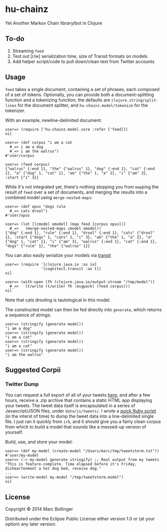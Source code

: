 # hu-chainz

Yet Another Markov Chain library/bot in Clojure

## To-do

1. Streaming `feed`
2. Test out [r/w] serialization time, size of Transit formats on models
3. Add helper script/code to pull down/clean text from Twitter accounts

## Usage

`feed` takes a single document, containing a set of phrases, each composed of a set of tokens. Optionally, you can provide both a document-splitting function and a tokenizing function; the defaults are `clojure.string/split-lines` for the document splitter, and `hu-chainz.model/tokenize` for the tokenizer.

With an example, newline-delimited document:

    user=> (require ['hu-chainz.model.core :refer ['feed]])
    nil

    user=> (def corpus "i am a cat
      #_=> i am a dog
      #_=> i am the walrus")
    #'user/corpus

    user=> (feed corpus)
    {"walrus" {:end 1}, "the" {"walrus" 1}, "dog" {:end 1}, "cat" {:end 1}, "a" {"dog" 1, "cat" 1}, "am" {"the" 1, "a" 2}, "i" {"am" 3}, :start {"i" 3}}

While it's not integrated yet, there's nothing stopping you from `map`ping the result of `feed` over a set of documents, and merging the results into a combined model using `merge-nested-maps`:

    user=> (def opus "dogs rule
      #_=> cats drool")
    #'user/opus

    user=> (let [[cmodel omodel] (map feed [corpus opus])]
      #_=>   (merge-nested-maps cmodel omodel))
    {"dog" {:end 1}, "rule" {:end 1}, "drool" {:end 1}, "cats" {"drool" 1}, :start {"dogs" 1, "cats" 1, "i" 3}, "am" {"the" 1, "a" 2}, "a" {"dog" 1, "cat" 1}, "i" {"am" 3}, "walrus" {:end 1}, "cat" {:end 1}, "dogs" {"rule" 1}, "the" {"walrus" 1}}

You can also easily serialize your models via [transit](http://cognitect.github.io/transit-clj/)

    user=> (require '[clojure.java.io :as io]
                    '[cognitect.transit :as t])
    nil

    user=> (with-open [fh (clojure.java.io/output-stream "/tmp/model")]
      #_=>   (t/write (t/writer fh :msgpack) (feed corpus)))
    nil

Note that cats drooling is tautological in this model.

The constructed model can then be fed directly into `generate`, which returns a sequence of strings:

    user=> (stringify (generate model))
    "i am a dog"
    user=> (stringify (generate model))
    "i am a cat"
    user=> (stringify (generate model))
    "i am a cat"
    user=> (stringify (generate model))
    "i am the walrus"

## Suggested Corpii

### Twitter Dump

You can request a full export of all of your tweets [here](https://twitter.com/settings/account), and after a few hours, receive a .zip archive that contains a static HTML app displaying your tweets. The tweet data itself is encapsulated in a series of Javascript/JSON files, under `data/js/tweets/`. I wrote a [quick Ruby script](https://gist.github.com/slpsys/fdea5354fec81b33fcd7) (in the interst of time) to dump the tweet data into a line-delimited single file. I just ran it quickly from `irb`, and it should give you a fairly clean corpus from which to build a model that sounds like a messed-up version of yourself.

Build, use, and store your model:

    user=> (def my-model (create-model "/Users/marc/tmp/tweetstorm.txt"))
    #'user/my-model
    user=> (-> my-model generate stringify) ;; Real output from my tweets
    "This is feature-complete. Time elapsed before it's Friday, disheartenment a hot dog bed, receive dog."
    ...
    user=> (write-model my-model "/tmp/tweetstorm.model")
    nil

## License

Copyright © 2014 Marc Bollinger

Distributed under the Eclipse Public License either version 1.0 or (at
your option) any later version.
